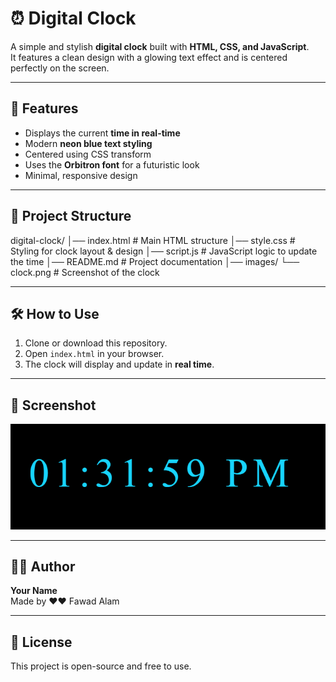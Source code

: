 # ⏰ Digital Clock

A simple and stylish **digital clock** built with **HTML, CSS, and JavaScript**.  
It features a clean design with a glowing text effect and is centered perfectly on the screen.

---

## 🚀 Features
- Displays the current **time in real-time**  
- Modern **neon blue text styling**  
- Centered using CSS transform  
- Uses the **Orbitron font** for a futuristic look  
- Minimal, responsive design  

---

## 📂 Project Structure
digital-clock/
│── index.html # Main HTML structure
│── style.css # Styling for clock layout & design
│── script.js # JavaScript logic to update the time
│── README.md # Project documentation
│── images/
└── clock.png # Screenshot of the clock


---

## 🛠️ How to Use
1. Clone or download this repository.  
2. Open `index.html` in your browser.  
3. The clock will display and update in **real time**.  

---

## 📸 Screenshot
![Digital Clock](clck.png)

---

## 👨‍💻 Author
**Your Name**  
Made by ❤️❤️ Fawad Alam

---

## 📜 License
This project is open-source and free to use.
